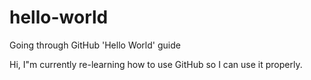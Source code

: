 # hello-world
Going through GitHub 'Hello World' guide 

Hi, I"m currently re-learning how to use GitHub so I can use it properly. 
